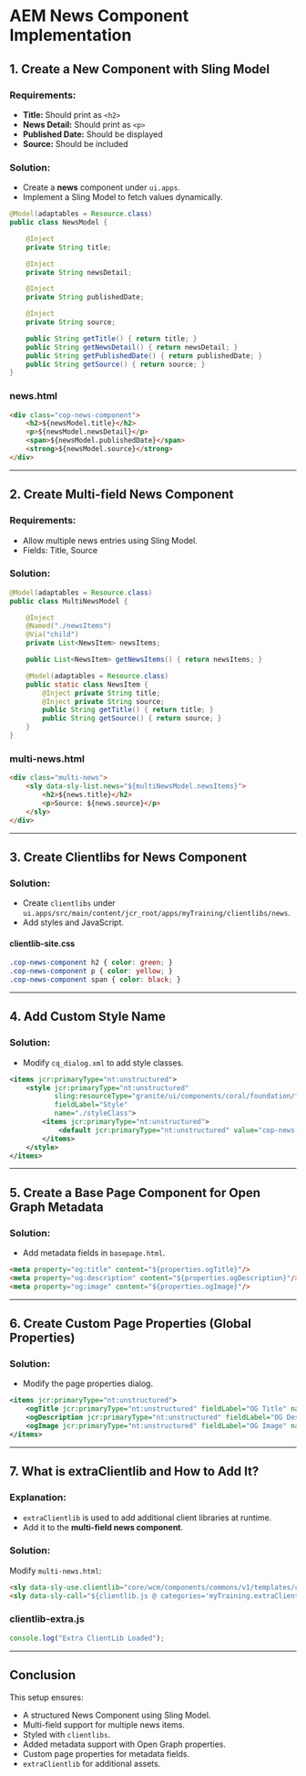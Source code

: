 # AEM News Component Implementation

## 1. Create a New Component with Sling Model
### Requirements:
- **Title:** Should print as `<h2>`
- **News Detail:** Should print as `<p>`
- **Published Date:** Should be displayed
- **Source:** Should be included

### Solution:
- Create a **news** component under `ui.apps`.
- Implement a Sling Model to fetch values dynamically.

```java
@Model(adaptables = Resource.class)
public class NewsModel {

    @Inject
    private String title;

    @Inject
    private String newsDetail;

    @Inject
    private String publishedDate;

    @Inject
    private String source;

    public String getTitle() { return title; }
    public String getNewsDetail() { return newsDetail; }
    public String getPublishedDate() { return publishedDate; }
    public String getSource() { return source; }
}
```

### news.html
```html
<div class="cop-news-component">
    <h2>${newsModel.title}</h2>
    <p>${newsModel.newsDetail}</p>
    <span>${newsModel.publishedDate}</span>
    <strong>${newsModel.source}</strong>
</div>
```

---

## 2. Create Multi-field News Component
### Requirements:
- Allow multiple news entries using Sling Model.
- Fields: Title, Source

### Solution:
```java
@Model(adaptables = Resource.class)
public class MultiNewsModel {

    @Inject
    @Named("./newsItems")
    @Via("child")
    private List<NewsItem> newsItems;

    public List<NewsItem> getNewsItems() { return newsItems; }

    @Model(adaptables = Resource.class)
    public static class NewsItem {
        @Inject private String title;
        @Inject private String source;
        public String getTitle() { return title; }
        public String getSource() { return source; }
    }
}
```

### multi-news.html
```html
<div class="multi-news">
    <sly data-sly-list.news="${multiNewsModel.newsItems}">
        <h2>${news.title}</h2>
        <p>Source: ${news.source}</p>
    </sly>
</div>
```

---

## 3. Create Clientlibs for News Component
### Solution:
- Create `clientlibs` under `ui.apps/src/main/content/jcr_root/apps/myTraining/clientlibs/news`.
- Add styles and JavaScript.

#### clientlib-site.css
```css
.cop-news-component h2 { color: green; }
.cop-news-component p { color: yellow; }
.cop-news-component span { color: black; }
```

---

## 4. Add Custom Style Name
### Solution:
- Modify `cq_dialog.xml` to add style classes.

```xml
<items jcr:primaryType="nt:unstructured">
    <style jcr:primaryType="nt:unstructured"
           sling:resourceType="granite/ui/components/coral/foundation/form/select"
           fieldLabel="Style"
           name="./styleClass">
        <items jcr:primaryType="nt:unstructured">
            <default jcr:primaryType="nt:unstructured" value="cop-news-component" text="News Component"/>
        </items>
    </style>
</items>
```

---

## 5. Create a Base Page Component for Open Graph Metadata
### Solution:
- Add metadata fields in `basepage.html`.

```html
<meta property="og:title" content="${properties.ogTitle}"/>
<meta property="og:description" content="${properties.ogDescription}"/>
<meta property="og:image" content="${properties.ogImage}"/>
```

---

## 6. Create Custom Page Properties (Global Properties)
### Solution:
- Modify the page properties dialog.

```xml
<items jcr:primaryType="nt:unstructured">
    <ogTitle jcr:primaryType="nt:unstructured" fieldLabel="OG Title" name="./ogTitle"/>
    <ogDescription jcr:primaryType="nt:unstructured" fieldLabel="OG Description" name="./ogDescription"/>
    <ogImage jcr:primaryType="nt:unstructured" fieldLabel="OG Image" name="./ogImage"/>
</items>
```

---

## 7. What is extraClientlib and How to Add It?
### Explanation:
- `extraClientlib` is used to add additional client libraries at runtime.
- Add it to the **multi-field news component**.

### Solution:
Modify `multi-news.html`:
```html
<sly data-sly-use.clientlib="core/wcm/components/commons/v1/templates/clientlib.html"/>
<sly data-sly-call="${clientlib.js @ categories='myTraining.extraClientlib'}"/>
```

### clientlib-extra.js
```js
console.log("Extra ClientLib Loaded");
```

---

## Conclusion
This setup ensures:
- A structured News Component using Sling Model.
- Multi-field support for multiple news items.
- Styled with `clientlibs`.
- Added metadata support with Open Graph properties.
- Custom page properties for metadata fields.
- `extraClientlib` for additional assets.

